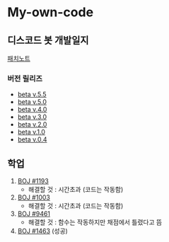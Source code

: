 # My-own-code

## 디스코드 봇 개발일지
[패치노트](https://github.com/Puilin/My-own-code/blob/master/패치노트.md)
### 버전 릴리즈
* [beta v.5.5](https://github.com/Puilin/My-own-code/blob/master/discord%20bot/beta%20v.5.5.py)
* [beta v.5.0](https://github.com/Puilin/My-own-code/blob/master/discord%20bot/beta%20v.5.0.py)
* [beta v.4.0](https://github.com/Puilin/My-own-code/blob/master/discord%20bot/beta%20v.4.0.py)
* [beta v.3.0](https://github.com/Puilin/My-own-code/blob/master/discord%20bot/beta%20v.3.0.py)
* [beta v.2.0](https://github.com/Puilin/My-own-code/blob/master/discord%20bot/beta%20v.2.0.py)
* [beta v.1.0](https://github.com/Puilin/My-own-code/blob/master/discord%20bot/beta%20v.1.0.py)
* [beta v.0.4](https://github.com/Puilin/My-own-code/blob/master/discord%20bot/beta%20v.0.4.py)

## 학업
1. [BOJ #1193](https://github.com/Puilin/My-own-code/blob/master/BOJ/1193.py)
    * 해결할 것 : 시간초과 (코드는 작동함)
2. [BOJ #1003](https://github.com/Puilin/My-own-code/blob/master/BOJ/1003.py)
    * 해결할 것 : 시간초과 (코드는 작동함)
3. [BOJ #9461](https://github.com/Puilin/My-own-code/blob/master/BOJ/9461.py)
    * 해결할 것 : 함수는 작동하지만 채점에서 틀렸다고 뜸
4. [BOJ #1463](https://github.com/Puilin/My-own-code/blob/master/BOJ/1463.py) (성공)
